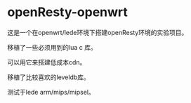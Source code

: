 # openResty-openwrt

这是一个在openwrt/lede环境下搭建openResty环境的实验项目。

移植了一些必须用到的lua c 库。

可以用它来搭建低成本cdn。

移植了比较喜欢的leveldb库。

测试于lede arm/mips/mipsel。
